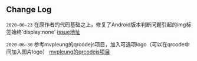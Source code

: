 ## Change Log
`2020-06-23` 在原作者的代码基础之上，修复了Android版本判断问题引起的img标签始终'display:none'
[issue地址](https://github.com/davidshimjs/qrcodejs/issues/219)

`2020-06-30` 参考mvpleung的qrcodejs项目，加入可选项logo（可以在qrcode中间加入图片logo）
[mvpleung的qrcodejs项目](https://github.com/mvpleung/qrcodejs)